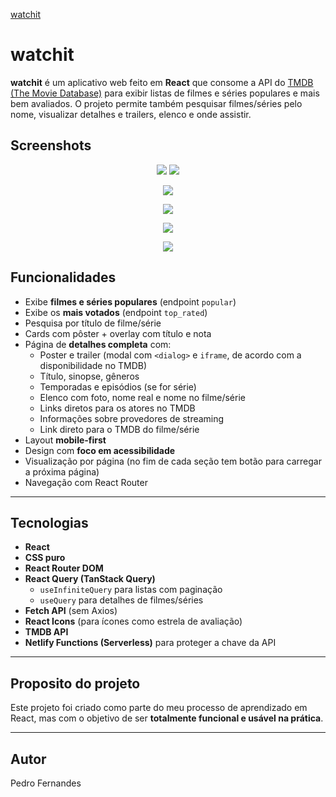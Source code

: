 [watchit](https://watchit123.netlify.app/)

# watchit

**watchit** é um aplicativo web feito em **React** que consome a API do [TMDB (The Movie Database)](https://www.themoviedb.org/) para exibir listas de filmes e séries populares e mais bem avaliados. O projeto permite também pesquisar filmes/séries pelo nome, visualizar detalhes e trailers, elenco e onde assistir.

## Screenshots

<p align="center">
  <img loading="lazy" src="/Screenshots/img01.png"/>
  <img loading="lazy" src="/Screenshots/img02.png"/>
</p>

<p align="center">
  <img loading="lazy" src="/Screenshots/img04.png"/>
</p>

<p align="center">
  <img loading="lazy" src="/Screenshots/img05.png"/>
</p>

<p align="center">
  <img loading="lazy" src="/Screenshots/img06.png"/>
</p>

<p align="center">
  <img loading="lazy" src="/Screenshots/img07.png"/>
</p>


## Funcionalidades

- Exibe **filmes e séries populares** (endpoint `popular`)
- Exibe os **mais votados** (endpoint `top_rated`)
- Pesquisa por título de filme/série
- Cards com pôster + overlay com título e nota
- Página de **detalhes completa** com:
  - Poster e trailer (modal com `<dialog>` e `iframe`, de acordo com a disponibilidade no TMDB)
  - Título, sinopse, gêneros
  - Temporadas e episódios (se for série)
  - Elenco com foto, nome real e nome no filme/série
  - Links diretos para os atores no TMDB
  - Informações sobre provedores de streaming
  - Link direto para o TMDB do filme/série
- Layout **mobile-first**
- Design com **foco em acessibilidade**
- Visualização por página (no fim de cada seção tem botão para carregar a próxima página)
- Navegação com React Router

---

## Tecnologias

- **React**
- **CSS puro**
- **React Router DOM**
- **React Query (TanStack Query)**
  - `useInfiniteQuery` para listas com paginação
  - `useQuery` para detalhes de filmes/séries
- **Fetch API** (sem Axios)
- **React Icons** (para ícones como estrela de avaliação)
- **TMDB API**
- **Netlify Functions (Serverless)** para proteger a chave da API

---

## Proposito do projeto

Este projeto foi criado como parte do meu processo de aprendizado em React, mas com o objetivo de ser **totalmente funcional e usável na prática**.

---

## Autor
Pedro Fernandes

